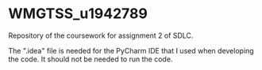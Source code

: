 # WMGTSS_u1942789
Repository of the coursework for assignment 2 of SDLC.

The ".idea" file is needed for the PyCharm IDE that I used when developing the code. It should not be needed to run the code.
